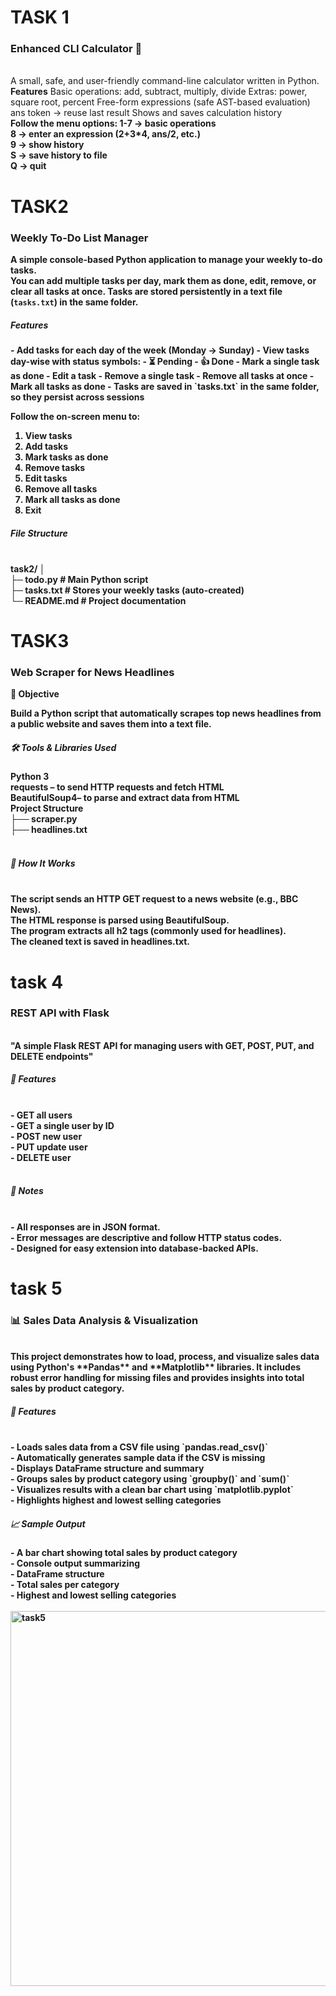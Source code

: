 <h1>TASK 1</h1>
<h3>Enhanced CLI Calculator 🧮</h3>
<br>
A small, safe, and user-friendly command-line calculator written in Python.
<br>
<b>Features</b>
Basic operations: add, subtract, multiply, divide
Extras: power, square root, percent
Free-form expressions (safe AST-based evaluation)
ans token → reuse last result
Shows and saves calculation history
<br>
<b>Follow the menu options:<b/>
1-7 → basic operations
<br>
8 → enter an expression (2+3*4, ans/2, etc.)
<br>
9 → show history
<br>
S → save history to file
<br>
Q → quit

<h1> TASK2 </h1>
<h3>Weekly To-Do List Manager</h3>

A simple <b>console-based Python application</b> to manage your weekly to-do tasks.  
You can add multiple tasks per day, mark them as done, edit, remove, or clear all tasks at once. Tasks are stored persistently in a text file (`tasks.txt`) in the same folder.

<h5>Features</h5>
- Add tasks for each day of the week (Monday → Sunday)  
- View tasks day-wise with status symbols:
  - ⏳ Pending  
  - 👍 Done  
- Mark a single task as done  
- Edit a task  
- Remove a single task  
- Remove all tasks at once
- Mark all tasks as done 
- Tasks are saved in `tasks.txt` in the same folder, so they persist across sessions

  Follow the on-screen menu to:
1. View tasks
2. Add tasks
3. Mark tasks as done
4. Remove tasks
5. Edit tasks
6. Remove all tasks
7. Mark all tasks as done
8. Exit

<h5>File Structure</h5>
<br>
task2/
│
<br>
├─ todo.py        # Main Python script
<br>
├─ tasks.txt      # Stores your weekly tasks (auto-created)
<br>
└─ README.md      # Project documentation

<h1> TASK3 </h1>
<h3>Web Scraper for News Headlines</h3>

📌 Objective

Build a Python script that automatically scrapes top news headlines from a public website and saves them into a text file.

<h5>🛠 Tools & Libraries Used </h5>
Python 3
<br>
requests – to send HTTP requests and fetch HTML
<br>
BeautifulSoup4– to parse and extract data from HTML
<br>
<b>Project Structure</b>
<br>
├── scraper.py      <br>
├── headlines.txt <br>
<br>

<h5>🚀 How It Works</h5>
<br>
The script sends an HTTP GET request to a news website (e.g., BBC News).
<br>
The HTML response is parsed using BeautifulSoup.
<br>
The program extracts all h2 tags (commonly used for headlines).
<br>
The cleaned text is saved in headlines.txt.
<br>

<h1>task 4</h1>
<h3>REST API with Flask</h3>
<br>
"A simple Flask REST API for managing users with GET, POST, PUT, and DELETE endpoints"
<br>
<h5>🚀 Features</h5>
<br>
- GET all users
<br>
- GET a single user by ID
<br>
- POST new user
<br>
- PUT update user
<br>
- DELETE user
<br>
<br>
<h5>🧠 Notes</h5>
<br>
- All responses are in JSON format.
<br>
- Error messages are descriptive and follow HTTP status codes.
<br>
- Designed for easy extension into database-backed APIs.
<br>

<h1>task 5</h1>
<h3>📊 Sales Data Analysis & Visualization</h3>
<br>
This project demonstrates how to load, process, and visualize sales data using Python's **Pandas** and **Matplotlib** libraries. It includes robust error handling for missing files and provides insights into total sales by product category.
<br>

<h5>🚀 Features</h5>
<br>
- Loads sales data from a CSV file using `pandas.read_csv()`
<br>
- Automatically generates sample data if the CSV is missing
<br>
- Displays DataFrame structure and summary
<br>
- Groups sales by product category using `groupby()` and `sum()`
<br>
- Visualizes results with a clean bar chart using `matplotlib.pyplot`
<br>
- Highlights highest and lowest selling categories
<br>

<h5>📈 Sample Output</h5>
- A bar chart showing total sales by product category
<br>
- Console output summarizing
<br>
- DataFrame structure
<br>
- Total sales per category
<br>
- Highest and lowest selling categories
<br>


<br>
<img width="1000" height="600" alt="task5" src="https://github.com/user-attachments/assets/00cbd935-ecec-4004-99d1-93e7f4b6d483" />


